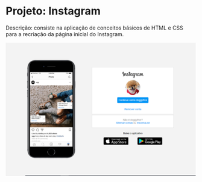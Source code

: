 # Projeto: Instagram

Descrição: consiste na aplicação de conceitos básicos de HTML e CSS para a recriação da página inicial do Instagram.

![Foto do resultado final](./images/final-project.PNG)